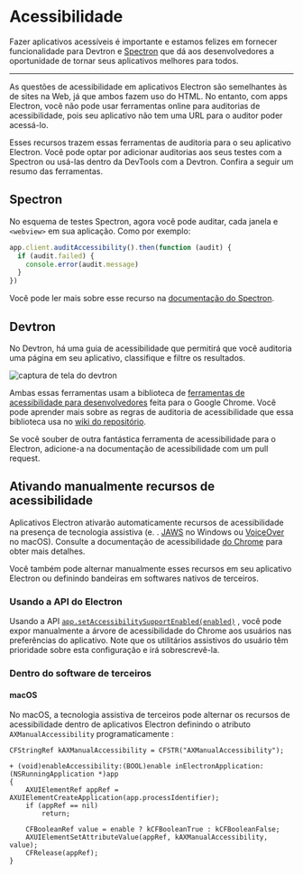 # Acessibilidade

Fazer aplicativos acessíveis é importante e estamos felizes em fornecer funcionalidade para [][devtron] Devtron e [Spectron][spectron] que dá aos desenvolvedores a oportunidade de tornar seus aplicativos melhores para todos.

---

As questões de acessibilidade em aplicativos Electron são semelhantes às de sites na Web, já que ambos fazem uso do HTML. No entanto, com apps Electron, você não pode usar ferramentas online para auditorias de acessibilidade, pois seu aplicativo não tem uma URL para o auditor poder acessá-lo.

Esses recursos trazem essas ferramentas de auditoria para o seu aplicativo Electron. Você pode optar por adicionar auditorias aos seus testes com a Spectron ou usá-las dentro da DevTools com a Devtron. Confira a seguir um resumo das ferramentas.

## Spectron

No esquema de testes Spectron, agora você pode auditar, cada janela e `<webview>` em sua aplicação. Como por exemplo:

```javascript
app.client.auditAccessibility().then(function (audit) {
  if (audit.failed) {
    console.error(audit.message)
  }
})
```

Você pode ler mais sobre esse recurso na [documentação do Spectron][spectron-a11y].

## Devtron

No Devtron, há uma guia de acessibilidade que permitirá que você auditoria uma página em seu aplicativo, classifique e filtre os resultados.

![captura de tela do devtron][5]

Ambas essas ferramentas usam a biblioteca de [ferramentas de acessibilidade para desenvolvedores][a11y-devtools] feita para o Google Chrome. Você pode aprender mais sobre as regras de auditoria de acessibilidade que essa biblioteca usa no [wiki do repositório][a11y-devtools-wiki].

Se você souber de outra fantástica ferramenta de acessibilidade para o Electron, adicione-a na documentação de acessibilidade com um pull request.

## Ativando manualmente recursos de acessibilidade

Aplicativos Electron ativarão automaticamente recursos de acessibilidade na presença de tecnologia assistiva (e. . [JAWS](https://www.freedomscientific.com/products/software/jaws/) no Windows ou [VoiceOver](https://help.apple.com/voiceover/mac/10.15/) no macOS). Consulte a documentação de acessibilidade [do Chrome][a11y-docs] para obter mais detalhes.

Você também pode alternar manualmente esses recursos em seu aplicativo Electron ou definindo bandeiras em softwares nativos de terceiros.

### Usando a API do Electron

Usando a API [`app.setAccessibilitySupportEnabled(enabled)`][setAccessibilitySupportEnabled] , você pode expor manualmente a árvore de acessibilidade do Chrome aos usuários nas preferências do aplicativo. Note que os utilitários assistivos do usuário têm prioridade sobre esta configuração e irá sobrescrevê-la.

### Dentro do software de terceiros

#### macOS

No macOS, a tecnologia assistiva de terceiros pode alternar os recursos de acessibilidade dentro de aplicativos Electron definindo o atributo `AXManualAccessibility` programaticamente :

```objc
CFStringRef kAXManualAccessibility = CFSTR("AXManualAccessibility");

+ (void)enableAccessibility:(BOOL)enable inElectronApplication:(NSRunningApplication *)app
{
    AXUIElementRef appRef = AXUIElementCreateApplication(app.processIdentifier);
    if (appRef == nil)
        return;

    CFBooleanRef value = enable ? kCFBooleanTrue : kCFBooleanFalse;
    AXUIElementSetAttributeValue(appRef, kAXManualAccessibility, value);
    CFRelease(appRef);
}
```

[5]: https://cloud.githubusercontent.com/assets/1305617/17156618/9f9bcd72-533f-11e6-880d-389115f40a2a.png

[devtron]: https://electronjs.org/devtron

[devtron]: https://electronjs.org/devtron
[spectron]: https://electronjs.org/spectron
[spectron-a11y]: https://github.com/electron/spectron#accessibility-testing
[a11y-docs]: https://www.chromium.org/developers/design-documents/accessibility#TOC-How-Chrome-detects-the-presence-of-Assistive-Technology
[a11y-devtools]: https://github.com/GoogleChrome/accessibility-developer-tools
[a11y-devtools-wiki]: https://github.com/GoogleChrome/accessibility-developer-tools/wiki/Audit-Rules
[setAccessibilitySupportEnabled]: ../api/app.md#appsetaccessibilitysupportenabledenabled-macos-windows
